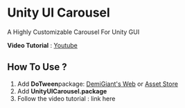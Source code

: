 # Unity UI Carousel

A Highly Customizable Carousel For Unity GUI

**Video Tutorial** : [Youtube](https://www.youtube.com/watch?v=wKpxP0fx1-g)

## How To Use ?
1. Add **DoTween**package: [DemiGiant's Web](http://dotween.demigiant.com/download.php) or [Asset Store](https://assetstore.unity.com/packages/tools/animation/dotween-hotween-v2-27676?srsltid=AfmBOoq3mdIkI0NMI3vBI_K8C2YOXC6K26eBc7xDRYcsqyZMMKPL6390)
2. Add **UnityUICarousel.package**
3. Follow the video tutorial : link here
